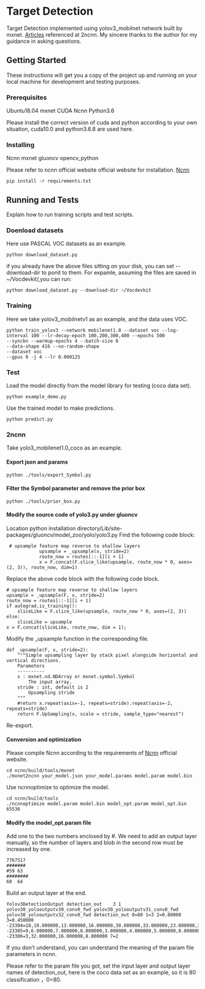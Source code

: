 # Target Detection 
Target Detection implemented using yolov3_mobilnet network built by mxnet.
[Articles](https://zhuanlan.zhihu.com/p/141971141) referenced at 2ncnn.
My sincere thanks to the author for my guidance in asking questions.
## Getting Started
These instructions will get you a copy of the project up and running on your local machine for development and testing purposes. 
### Prerequisites
Ubuntu18.04
mxnet
CUDA
Ncnn
Python3.6

Please install the correct version of cuda  and python according to your own situation, cuda10.0 and python3.6.8 are used here.
### Installing
Ncnn
mxnet
gluoncv
opencv_python

Please refer to ncnn official website official website for installation.
[Ncnn](https://github.com/Tencent/ncnn)
```
pip install -r requirements.txt
```

## Running and Tests
Explain how to run training scripts and test scripts.
### Doenload datasets
Here use PASCAL VOC datasets as an example.
```
python download_dataset.py
```
if you already have the above files sitting on your disk, you can set --download-dir to ponit to them.
For expamle, assuming the files are saved in ~/Vocdevkit/,you can run:
```
python download_dataset.py --download-dir ~/Vocdevkit
```

### Training
Here we take yolov3_mobilnetv1 as an example, and the data uses VOC.
```
python train_yolov3 --network mobilenet1.0 --dataset voc --log-interval 100 --lr-decay-epoch 100,200,300,400 --epochs 500
--syncbn --warmup-epochs 4 --batch-size 8
--data-shape 416 --no-random-shape
--dataset voc
--gpus 0 -j 4 --lr 0.000125
```
### Test
Load the model directly from the model library for testing (coco data set).
```
python example_demo.py
```
Use the trained model to make predictions.
```
python predict.py
```

### 2ncnn
Take yolo3_mobilenet1.0_coco as an example.
#### Export  json and params
```
python ./tools/export_Symbol.py
```
#### Filter the Symbol parameter and remove the prior box
```
python ./tools/prior_box.py
```
#### Modify the source code of yolo3.py under gluoncv
Location python installation directory/Lib/site-packages/gluoncv/model_zoo/yolo/yolo3.py Find the following code block:
```
 # upsample feature map reverse to shallow layers
            upsample = _upsample(x, stride=2)
            route_now = routes[::-1][i + 1]
            x = F.concat(F.slice_like(upsample, route_now * 0, axes=(2, 3)), route_now, dim=1)
```
Replace the above code block with the following code block.
```
# upsample feature map reverse to shallow layers
upsample = _upsample(F, x, stride=2)
route_now = routes[::-1][i + 1]
if autograd.is_training():
    sliceLike = F.slice_like(upsample, route_now * 0, axes=(2, 3))
else:
    sliceLike = upsample
x = F.concat(sliceLike, route_now, dim = 1);
```
Modify the _upsample function in the corresponding file.
```text
def _upsample(F, x, stride=2):
    """Simple upsampling layer by stack pixel alongside horizontal and vertical directions.
    Parameters
    ----------
    x : mxnet.nd.NDArray or mxnet.symbol.Symbol
        The input array.
    stride : int, default is 2
        Upsampling stride
    """
    #return x.repeat(axis=-1, repeats=stride).repeat(axis=-2, repeats=stride)
    return F.UpSampling(x, scale = stride, sample_type="nearest")
```
Re-export.
#### Conversion and optimization
Please compile Ncnn according to the requirements of [Ncnn](https://github.com/Tencent/ncnn)  official website.
```
cd ncnn/build/tools/mxnet
./mxnet2ncnn your_model.json your_model.params model.param model.bin
```
Use ncnnoptimize to optimize the model.
```
cd ncnn/build/tools
./ncnnoptimize model.param model.bin model_opt.param model_opt.bin 65536
```
#### Modify the model_opt.param file
Add one to the two numbers enclosed by #.
We need to add an output layer manually, so the number of layers and blob in the second row must be increased by one.

```
7767517
#######
#59 63
########
60  64
```
Build an output layer at the end.
```
Yolov3DetectionOutput detection_out    3 1 yolov30_yolooutputv30_conv0_fwd yolov30_yolooutputv31_conv0_fwd yolov30_yolooutputv32_conv0_fwd detection_out 0=80 1=3 2=0.80000 3=0.450000 -23304=18,10.000000,13.000000,16.000000,30.000000,33.000000,23.000000,30.000000,61.000000,62.000000,45.000000,59.000000,119.000000,116.000000,90.000000,156.000000,198.000000,373.000000,326.000000 -23305=9,6.000000,7.000000,8.000000,3.000000,4.000000,5.000000,0.000000,1.000000,2.000000 -23306=3,32.000000,16.000000,8.000000 7=2
```
If you don’t understand, you can understand the meaning of the param file parameters in ncnn.

Please refer to the param file you got, set the input layer and output layer names of detection_out, here is the coco data set as an example, so it is 80 classification ，0=80.







